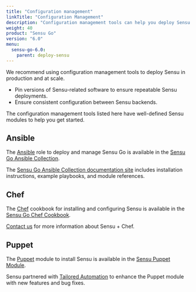 ```yaml
---
title: "Configuration management"
linkTitle: "Configuration Management"
description: "Configuration management tools can help you deploy Sensu in production and at scale. Learn more about Sensu integrations."
weight: 40
product: "Sensu Go"
version: "6.0"
menu:
  sensu-go-6.0:
    parent: deploy-sensu
---
```


We recommend using configuration management tools to deploy Sensu in production and at scale.

- Pin versions of Sensu-related software to ensure repeatable Sensu deployments.
- Ensure consistent configuration between Sensu backends.

The configuration management tools listed here have well-defined Sensu modules to help you get started.

## Ansible

The [Ansible][5] role to deploy and manage Sensu Go is available in the [Sensu Go Ansible Collection][6].

The [Sensu Go Ansible Collection documentation site][9] includes installation instructions, example playbooks, and module references.

## Chef

The [Chef][3] cookbook for installing and configuring Sensu is available in the [Sensu Go Chef Cookbook][4].

[Contact us][8] for more information about Sensu + Chef.

## Puppet

The [Puppet][1] module to install Sensu is available in the [Sensu Puppet Module][2].

Sensu partnered with [Tailored Automation][7] to enhance the Puppet module with new features and bug fixes.


[1]: https://puppet.com/
[2]: https://forge.puppet.com/modules/sensu/sensu
[3]: https://www.chef.io/
[4]: https://supermarket.chef.io/cookbooks/sensu-go
[5]: https://www.ansible.com/
[6]: https://galaxy.ansible.com/sensu/sensu_go
[7]: https://tailoredautomation.io/
[8]: https://monitoringlove.sensu.io/chef
[9]: https://sensu.github.io/sensu-go-ansible/
